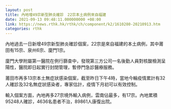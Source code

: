 ```yaml
---
layout: post
title: 內地增49宗新型肺炎確診　22宗本土病例來自福建
date: 2021-09-13 09:48:11.000000000 +08:00
link: https://news.rthk.hk/rthk/ch/component/k2/1610280-20210913.htm
categories: rthk
---
```


內地過去一日新增49宗新型肺炎確診個案，22宗是來自福建的本土病例，其中莆田有15宗、泉州6宗、廈門1宗。

廈門大學附屬第一醫院在例行篩查中，發現第三方公司一名後勤人員對核酸檢測呈陽性，醫院即日起實行封閉管理，暫停門急診醫療服務。

莆田市再多13宗本土無症狀感染個案，截至昨日下午4時，當地今輪疫情累計有32人確診及32名無症狀感染者，專家估計，疫情下月初可以有效控制。

輸入個案方面，內地再多27宗境外輸入病例，雲南佔最多，有17宗。內地累積95248人確診，4636名患者不治，89861人康復出院。
